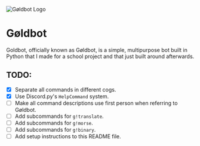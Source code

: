 ![Gøldbot Logo](https://i.imgur.com/8bOl5gU.png)

# Gøldbot

Goldbot, officially known as Gøldbot, is a simple, multipurpose bot built in Python that I made for a school project and that just built around afterwards.

## TODO:
- [x] Separate all commands in different cogs.
- [x] Use Discord.py's `HelpCommand` system.
- [ ] Make all command descriptions use first person when referring to Gøldbot.
- [ ] Add subcommands for `g!translate`.
- [ ] Add subcommands for `g!morse`.
- [ ] Add subcommands for `g!binary`.
- [ ] Add setup instructions to this README file.

